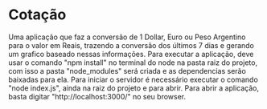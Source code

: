 # Cotação
Uma aplicação que faz a conversão de 1 Dollar, Euro ou Peso Argentino para o valor em Reais, trazendo a conversão dos últimos 7 dias e gerando um grafico baseado nessas informações.
Para executar a aplicação, deve usar o comando "npm install" no terminal do node na pasta raiz do projeto, com isso a pasta "node_modules" será criada e as dependencias serão baixadas para ela. Para iniciar o servidor é necessário executar o comando "node index.js", ainda na raiz do projeto e para abrir. Para abrir a aplicação, basta digitar "http://localhost:3000/" no seu browser.
